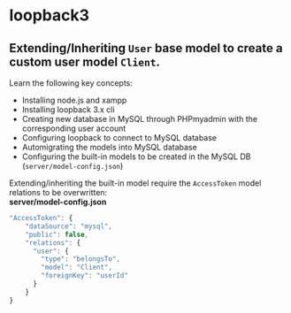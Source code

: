# loopback3

## Extending/Inheriting `User` base model to create a custom user model `Client`.

Learn the following key concepts:  
* Installing node.js and xampp   
* Installing loopback 3.x cli    
* Creating new database in MySQL through PHPmyadmin with the corresponding user account   
* Configuring loopback to connect to MySQL database  
* Automigrating the models into MySQL database  
* Configuring the built-in models to be created in the MySQL DB (`server/model-config.json`)  
  
Extending/inheriting the built-in model require the `AccessToken` model relations to be overwritten:  
**server/model-config.json**  
```javascript
"AccessToken": {
    "dataSource": "mysql",
    "public": false,
    "relations": {
      "user": {
        "type": "belongsTo",
        "model": "Client",
        "foreignKey": "userId"
      }
    }
}
```